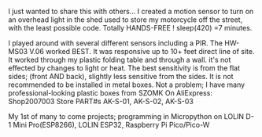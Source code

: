 I just wanted to share this with others...
I created a motion sensor to turn on an overhead light in the shed used to store my motorcycle off the street,
with the least possible code. Totally HANDS-FREE !  sleep(420) =7 minutes.

I played around with several different sensors including a PIR. The HW-MS03 V.06 worked BEST. It was responsive up to 10+ feet direct line of site. It worked through my plastic folding table and through a wall. it's not effected by changes to light or heat. The best sensitivity is from the flat sides; (front AND back), slightly less sensitive from the sides. It is not recommended to be installed in metal boxes. Not a problem; I have many professional-looking plastic boxes from SZOMK On AliExpress: Shop2007003 Store PART#s AK-S-01, AK-S-02, AK-S-03

My 1st of many to come projects; programming in Micropython on LOLIN D-1 Mini Pro(ESP8266), LOLIN ESP32, Raspberry Pi Pico/Pico-W

